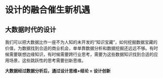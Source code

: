 # 设计的融合催生新机遇

## 大数据时代的设计

我们可以把大数据比作一座不为人知的未开发的“知识宝藏”，如何挖掘数据宝藏的价值，为数据找到合适的商业机会，单单靠数据分析和数据挖掘还远远不够。有时候需要联想边缘知识，有时候需要跨行业思考，需要为这些数据知识找到合适的应用场景，这些跳跃性的思考需要创新思维。

**大数据经过数据分析后，通过设计思维+结论 = 设计创新**

